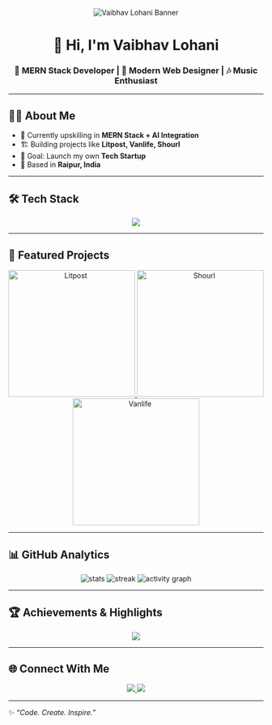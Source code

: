 <!-- Banner -->
<p align="center">
  <img src="https://i.ibb.co/0rjZ5kY/github-banner.png" alt="Vaibhav Lohani Banner" />
</p>

<h1 align="center">👋 Hi, I'm Vaibhav Lohani</h1>
<h3 align="center">🚀 MERN Stack Developer | 🎨 Modern Web Designer | 🎶 Music Enthusiast</h3>

---

## 🧑‍💻 About Me  
- 🌱 Currently upskilling in **MERN Stack + AI Integration**  
- 🏗️ Building projects like **Litpost, Vanlife, Shourl**  
- 🎯 Goal: Launch my own **Tech Startup**  
- 📍 Based in **Raipur, India**  

---

## 🛠️ Tech Stack  
<p align="center">
  <img src="https://skillicons.dev/icons?i=html,css,js,react,nodejs,express,mongodb,postgres,tailwind,git,github,vscode,figma" />
</p>

---

## 🚀 Featured Projects  

<p align="center">
  <a href="https://github.com/lohanivaibhav4/Litpost">
    <img src="https://i.ibb.co/SKZc3Ck/litpost-thumb.png" width="250px" alt="Litpost" />
  </a>
  <a href="https://github.com/lohanivaibhav4/Shourl">
    <img src="https://i.ibb.co/Fh0MzrJ/shourl-thumb.png" width="250px" alt="Shourl" />
  </a>
  <a href="https://github.com/lohanivaibhav4/Vanlife">
    <img src="https://i.ibb.co/PMvPpjt/vanlife-thumb.png" width="250px" alt="Vanlife" />
  </a>
</p>

---

## 📊 GitHub Analytics  

<p align="center">
  <img src="https://github-readme-stats.vercel.app/api?username=lohanivaibhav4&show_icons=true&theme=radical" alt="stats" />
  <img src="https://github-readme-streak-stats.herokuapp.com/?user=lohanivaibhav4&theme=radical" alt="streak" />
  <img src="https://github-readme-activity-graph.vercel.app/graph?username=lohanivaibhav4&theme=redical" alt="activity graph"/>
</p>

---

## 🏆 Achievements & Highlights  

<p align="center">
  <img src="https://github-profile-trophy.vercel.app/?username=lohanivaibhav4&theme=radical&margin-w=15&margin-h=15" />
</p>

---

## 🌐 Connect With Me  

<p align="center">
  <a href="https://linkedin.com/in/lohanivaibhav4">
    <img src="https://img.shields.io/badge/-Vaibhav%20Lohani-blue?style=flat&logo=Linkedin&logoColor=white" />
  </a>
  <a href="mailto:lohanivaibhav4@gmail.com">
    <img src="https://img.shields.io/badge/-Email%20Me-c14438?style=flat&logo=Gmail&logoColor=white" />
  </a>
</p>

---

✨ *“Code. Create. Inspire.”*  

